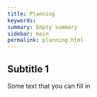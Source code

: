 ```yaml
---
title: Planning
keywords:
summary: Empty summary
sidebar: main
permalink: planning.html
---
```


## Subtitle 1

Some text that you can fill in